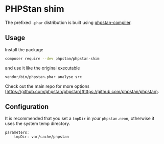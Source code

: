 # PHPStan shim

The prefixed `.phar` distribution is built using [phpstan-compiler](https://github.com/phpstan/phpstan-compiler).

## Usage

Install the package

```bash
composer require --dev phpstan/phpstan-shim
```

and use it like the original executable

```bash
vendor/bin/phpstan.phar analyse src
```

Check out the main repo for more options [https://github.com/phpstan/phpstan](https://github.com/phpstan/phpstan).

## Configuration

It is recommended that you set a `tmpDir` in your `phpstan.neon`, otherwise it uses the system temp directory.

```
parameters:
    tmpDir: var/cache/phpstan
```
